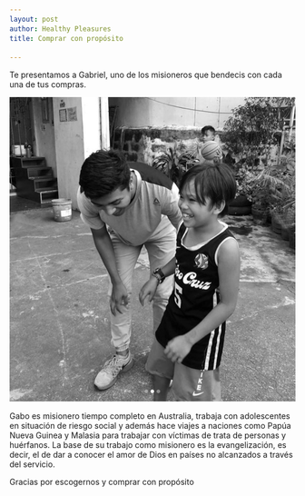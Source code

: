 ```yaml
---
layout: post
author: Healthy Pleasures
title: Comprar con propósito

---
```

Te presentamos a Gabriel, uno de los misioneros que bendecis con cada una de tus compras.

![](/images/Gabo_misionero-1.jpg)

Gabo es misionero tiempo completo en Australia, trabaja con adolescentes en situación de riesgo social y además hace viajes a naciones como Papúa Nueva Guinea y Malasia para trabajar con víctimas de trata de personas y huérfanos. La base de su trabajo como misionero es la evangelización, es decir, el de dar a conocer el amor de Dios en países no alcanzados a través del servicio.

Gracias por escogernos y comprar con propósito